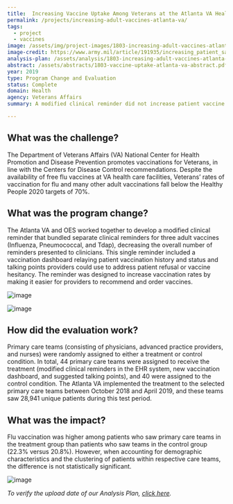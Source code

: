 ```yaml
---
title:  Increasing Vaccine Uptake Among Veterans at the Atlanta VA Health Care System
permalink: /projects/increasing-adult-vaccines-atlanta-va/
tags: 
  - project
  - vaccines
image: /assets/img/project-images/1803-increasing-adult-vaccines-atlanta-va-photo.jpg
image-credit: https://www.army.mil/article/191935/increasing_patient_satisfaction_and_health_communication_through_relayhealth
analysis-plan: /assets/analysis/1803-increasing-adult-vaccines-atlanta-va-analysis-plan-041719.pdf
abstract: /assets/abstracts/1803-vaccine-uptake-atlanta-va-abstract.pdf
year: 2019
type: Program Change and Evaluation
status: Complete
domain: Health
agency: Veterans Affairs
summary: A modified clinical reminder did not increase patient vaccine uptake.

---
```

## What was the challenge?

The Department of Veterans Affairs (VA) National Center for Health Promotion and Disease Prevention promotes vaccinations for Veterans, in line with the Centers for Disease Control recommendations. Despite the availability of free flu vaccines at VA health care facilities, Veterans’ rates of vaccination for flu and many other adult vaccinations fall below the Healthy People 2020 targets of 70%. 

## What was the program change?

The Atlanta VA and OES worked together to develop a modified clinical reminder that bundled separate clinical reminders for three adult vaccines (Influenza, Pneumococcal, and Tdap), decreasing the overall number of reminders presented to clinicians. This single reminder included a vaccination dashboard relaying patient vaccination history and status and talking points providers could use to address patient refusal or vaccine hesitancy. The reminder was designed to increase vaccination rates by making it easier for providers to recommend and order vaccines.

![image]({{site.baseurl}}/assets/img/project-images/1803-simplified-dialogue.png)

![image]({{site.baseurl}}/assets/img/project-images/1803-bundled-vaccine-reminder.png)

## How did the evaluation work?

Primary care teams (consisting of physicians, advanced practice providers, and nurses) were randomly assigned to either a treatment or control condition. In total, 44 primary care teams were assigned to receive the treatment (modified clinical reminders in the EHR system, new vaccination dashboard, and suggested talking points), and 40 were assigned to the control condition. The Atlanta VA implemented the treatment to the selected primary care teams between October 2018 and April 2019, and these teams saw 28,941 unique patients during this test period.

## What was the impact?

Flu vaccination was higher among patients who saw primary care teams in the treatment group than patients who saw teams in the control group (22.3% versus 20.8%). However, when accounting for demographic characteristics and the clustering of patients within respective care teams, the difference is not statistically significant. 

![image]({{site.baseurl}}/assets/img/project-images/1803-graph.jpg)

<i>To verify the upload date of our Analysis Plan, <a href="https://github.com/gsa-oes/office-of-evaluation-sciences/commits/master/assets/analysis/1803-increasing-adult-vaccines-atlanta-va-analysis-plan-041719.pdf">click here</a>.</i>
